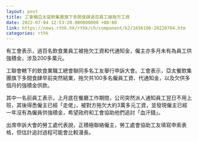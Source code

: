 ```yaml
---
layout: post
title: 工會稱亞太餐飲集團旗下多間食肆過百員工被拖欠工資
date: 2022-07-04 12:53:20.000000000 +08:00
link: https://news.rthk.hk/rthk/ch/component/k2/1656106-20220704.htm
categories: rthk
---
```


有工會表示，過百名飲食業員工被拖欠工資和代通知金，僱主亦多月未有為員工供強積金，涉及200多萬元。

工聯會轄下的飲食業職工總會聯同多名工友舉行申訴大會。工會表示，亞太餐飲集團旗下多間食肆早前突然結業，拖欠共100多名僱員工資、代通知金，以及欠供多個月的強積金供款。

其中一名前員工表示，上月底在餐廳工作期間，公司突然派人通知員工翌日不用上班，其後得悉僱主已經「走佬」，被對方拖欠大約3萬多元工資，並發現僱主已經一年沒有為僱員供強積金，希望政府和工會協助他們追討「血汗錢」。

出席申訴大會的勞工處代表說，正積極聯絡僱主，勞工處會協助工友填寫申索表格，但估計追討過程可能會比較漫長。
